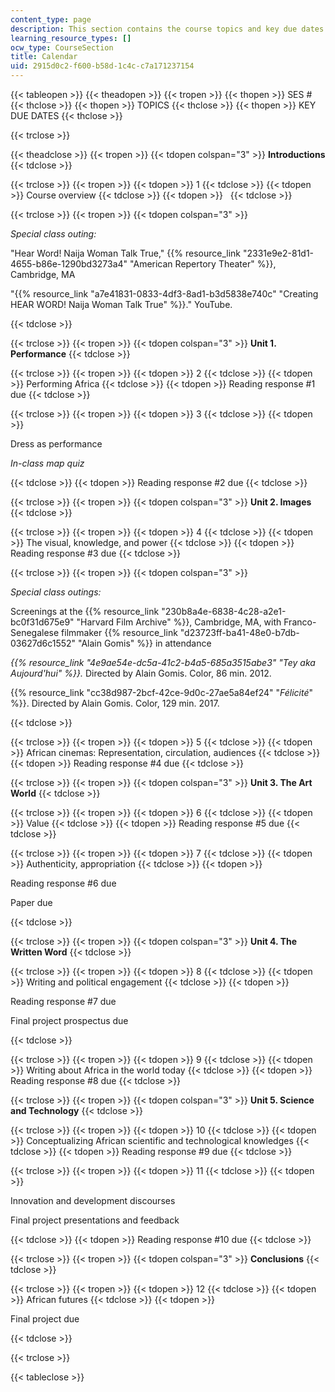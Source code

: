```yaml
---
content_type: page
description: This section contains the course topics and key due dates.
learning_resource_types: []
ocw_type: CourseSection
title: Calendar
uid: 2915d0c2-f600-b58d-1c4c-c7a171237154
---
```


{{< tableopen >}}
{{< theadopen >}}
{{< tropen >}}
{{< thopen >}}
SES #
{{< thclose >}}
{{< thopen >}}
TOPICS
{{< thclose >}}
{{< thopen >}}
KEY DUE DATES
{{< thclose >}}

{{< trclose >}}

{{< theadclose >}}
{{< tropen >}}
{{< tdopen colspan="3" >}}
**Introductions**
{{< tdclose >}}

{{< trclose >}}
{{< tropen >}}
{{< tdopen >}}
1
{{< tdclose >}}
{{< tdopen >}}
Course overview
{{< tdclose >}}
{{< tdopen >}}
 
{{< tdclose >}}

{{< trclose >}}
{{< tropen >}}
{{< tdopen colspan="3" >}}


_Special class outing:_ 

"Hear Word! Naija Woman Talk True," {{% resource_link "2331e9e2-81d1-4655-b86e-1290bd3273a4" "American Repertory Theater" %}}, Cambridge, MA

"{{% resource_link "a7e41831-0833-4df3-8ad1-b3d5838e740c" "Creating HEAR WORD! Naija Woman Talk True" %}}." YouTube.


{{< tdclose >}}

{{< trclose >}}
{{< tropen >}}
{{< tdopen colspan="3" >}}
**Unit 1. Performance**
{{< tdclose >}}

{{< trclose >}}
{{< tropen >}}
{{< tdopen >}}
2
{{< tdclose >}}
{{< tdopen >}}
Performing Africa
{{< tdclose >}}
{{< tdopen >}}
Reading response #1 due
{{< tdclose >}}

{{< trclose >}}
{{< tropen >}}
{{< tdopen >}}
3
{{< tdclose >}}
{{< tdopen >}}


Dress as performance

_In-class map quiz_


{{< tdclose >}}
{{< tdopen >}}
Reading response #2 due
{{< tdclose >}}

{{< trclose >}}
{{< tropen >}}
{{< tdopen colspan="3" >}}
**Unit 2. Images**
{{< tdclose >}}

{{< trclose >}}
{{< tropen >}}
{{< tdopen >}}
4
{{< tdclose >}}
{{< tdopen >}}
The visual, knowledge, and power
{{< tdclose >}}
{{< tdopen >}}
Reading response #3 due
{{< tdclose >}}

{{< trclose >}}
{{< tropen >}}
{{< tdopen colspan="3" >}}


_Special class outings:_

Screenings at the {{% resource_link "230b8a4e-6838-4c28-a2e1-bc0f31d675e9" "Harvard Film Archive" %}}, Cambridge, MA, with Franco-Senegalese filmmaker {{% resource_link "d23723ff-ba41-48e0-b7db-03627d6c1552" "Alain Gomis" %}} in attendance

_{{% resource_link "4e9ae54e-dc5a-41c2-b4a5-685a3515abe3" "Tey aka Aujourd'hui" %}}._ Directed by Alain Gomis. Color, 86 min. 2012.

{{% resource_link "cc38d987-2bcf-42ce-9d0c-27ae5a84ef24" "_Félicité_" %}}. Directed by Alain Gomis. Color, 129 min. 2017.


{{< tdclose >}}

{{< trclose >}}
{{< tropen >}}
{{< tdopen >}}
5
{{< tdclose >}}
{{< tdopen >}}
African cinemas: Representation, circulation, audiences
{{< tdclose >}}
{{< tdopen >}}
Reading response #4 due
{{< tdclose >}}

{{< trclose >}}
{{< tropen >}}
{{< tdopen colspan="3" >}}
**Unit 3. The Art World**
{{< tdclose >}}

{{< trclose >}}
{{< tropen >}}
{{< tdopen >}}
6
{{< tdclose >}}
{{< tdopen >}}
Value
{{< tdclose >}}
{{< tdopen >}}
Reading response #5 due
{{< tdclose >}}

{{< trclose >}}
{{< tropen >}}
{{< tdopen >}}
7
{{< tdclose >}}
{{< tdopen >}}
Authenticity, appropriation
{{< tdclose >}}
{{< tdopen >}}


Reading response #6 due

Paper due


{{< tdclose >}}

{{< trclose >}}
{{< tropen >}}
{{< tdopen colspan="3" >}}
**Unit 4. The Written Word**
{{< tdclose >}}

{{< trclose >}}
{{< tropen >}}
{{< tdopen >}}
8
{{< tdclose >}}
{{< tdopen >}}
Writing and political engagement
{{< tdclose >}}
{{< tdopen >}}


Reading response #7 due

Final project prospectus due


{{< tdclose >}}

{{< trclose >}}
{{< tropen >}}
{{< tdopen >}}
9
{{< tdclose >}}
{{< tdopen >}}
Writing about Africa in the world today
{{< tdclose >}}
{{< tdopen >}}
Reading response #8 due
{{< tdclose >}}

{{< trclose >}}
{{< tropen >}}
{{< tdopen colspan="3" >}}
**Unit 5. Science and Technology**
{{< tdclose >}}

{{< trclose >}}
{{< tropen >}}
{{< tdopen >}}
10
{{< tdclose >}}
{{< tdopen >}}
Conceptualizing African scientific and technological knowledges
{{< tdclose >}}
{{< tdopen >}}
Reading response #9 due
{{< tdclose >}}

{{< trclose >}}
{{< tropen >}}
{{< tdopen >}}
11
{{< tdclose >}}
{{< tdopen >}}


Innovation and development discourses

Final project presentations and feedback


{{< tdclose >}}
{{< tdopen >}}
Reading response #10 due
{{< tdclose >}}

{{< trclose >}}
{{< tropen >}}
{{< tdopen colspan="3" >}}
**Conclusions**
{{< tdclose >}}

{{< trclose >}}
{{< tropen >}}
{{< tdopen >}}
12
{{< tdclose >}}
{{< tdopen >}}
African futures
{{< tdclose >}}
{{< tdopen >}}


Final project due


{{< tdclose >}}

{{< trclose >}}

{{< tableclose >}}